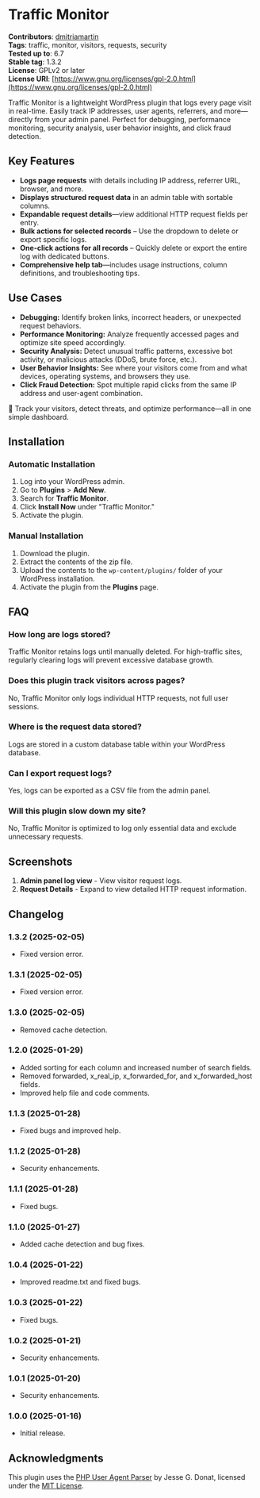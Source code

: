 # Traffic Monitor

**Contributors**: [dmitriamartin](https://profiles.wordpress.org/dmitriamartin)  
**Tags**: traffic, monitor, visitors, requests, security  
**Tested up to**: 6.7  
**Stable tag**: 1.3.2  
**License**: GPLv2 or later  
**License URI**: [https://www.gnu.org/licenses/gpl-2.0.html](https://www.gnu.org/licenses/gpl-2.0.html)

Traffic Monitor is a lightweight WordPress plugin that logs every page visit in real-time. Easily track IP addresses, user agents, referrers, and more—directly from your admin panel. Perfect for debugging, performance monitoring, security analysis, user behavior insights, and click fraud detection.

## Key Features

- **Logs page requests** with details including IP address, referrer URL, browser, and more.
- **Displays structured request data** in an admin table with sortable columns.
- **Expandable request details**—view additional HTTP request fields per entry.
- **Bulk actions for selected records** – Use the dropdown to delete or export specific logs.
- **One-click actions for all records** – Quickly delete or export the entire log with dedicated buttons.
- **Comprehensive help tab**—includes usage instructions, column definitions, and troubleshooting tips.

## Use Cases

- **Debugging:** Identify broken links, incorrect headers, or unexpected request behaviors.
- **Performance Monitoring:** Analyze frequently accessed pages and optimize site speed accordingly.
- **Security Analysis:** Detect unusual traffic patterns, excessive bot activity, or malicious attacks (DDoS, brute force, etc.).
- **User Behavior Insights:** See where your visitors come from and what devices, operating systems, and browsers they use.
- **Click Fraud Detection:** Spot multiple rapid clicks from the same IP address and user-agent combination.

🚀 Track your visitors, detect threats, and optimize performance—all in one simple dashboard.

## Installation

### Automatic Installation

1. Log into your WordPress admin.
2. Go to **Plugins** > **Add New**.
3. Search for **Traffic Monitor**.
4. Click **Install Now** under "Traffic Monitor."
5. Activate the plugin.

### Manual Installation

1. Download the plugin.
2. Extract the contents of the zip file.
3. Upload the contents to the `wp-content/plugins/` folder of your WordPress installation.
4. Activate the plugin from the **Plugins** page.

## FAQ

### How long are logs stored?
Traffic Monitor retains logs until manually deleted. For high-traffic sites, regularly clearing logs will prevent excessive database growth.

### Does this plugin track visitors across pages?
No, Traffic Monitor only logs individual HTTP requests, not full user sessions.

### Where is the request data stored?
Logs are stored in a custom database table within your WordPress database.

### Can I export request logs?
Yes, logs can be exported as a CSV file from the admin panel.

### Will this plugin slow down my site?
No, Traffic Monitor is optimized to log only essential data and exclude unnecessary requests.

## Screenshots

1. **Admin panel log view** - View visitor request logs.
2. **Request Details** - Expand to view detailed HTTP request information.

## Changelog

### 1.3.2 (2025-02-05)
- Fixed version error.

### 1.3.1 (2025-02-05)
- Fixed version error.

### 1.3.0 (2025-02-05)
- Removed cache detection.

### 1.2.0 (2025-01-29)
- Added sorting for each column and increased number of search fields.
- Removed forwarded, x_real_ip, x_forwarded_for, and x_forwarded_host fields.
- Improved help file and code comments.

### 1.1.3 (2025-01-28)
- Fixed bugs and improved help.

### 1.1.2 (2025-01-28)
- Security enhancements.

### 1.1.1 (2025-01-28)
- Fixed bugs.

### 1.1.0 (2025-01-27)
- Added cache detection and bug fixes.

### 1.0.4 (2025-01-22)
- Improved readme.txt and fixed bugs.

### 1.0.3 (2025-01-22)
- Fixed bugs.

### 1.0.2 (2025-01-21)
- Security enhancements.

### 1.0.1 (2025-01-20)
- Security enhancements.

### 1.0.0 (2025-01-16)
- Initial release.

## Acknowledgments

This plugin uses the [PHP User Agent Parser](https://github.com/donatj/PhpUserAgent) by Jesse G. Donat, licensed under the [MIT License](https://opensource.org/licenses/MIT).
